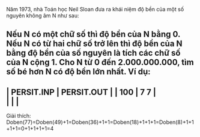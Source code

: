  Năm 1973, nhà Toán học Neil Sloan đưa ra khái niệm độ bền của một số nguyên không âm N như sau:

Nếu N có một chữ số thì độ bền của N bằng 0.
Nếu N có từ hai chữ số trở lên thì độ bền của N bằng độ bền của số nguyên là tích các chữ số của N cộng 1.
Cho N từ 0  đến 2.000.000.000, tìm số bé hơn N có độ bền lớn nhất.
Ví dụ:
---------------------------------------
| PERSIT.INP        | PERSIT.OUT      | 
| 100               | 7 7             |   
|                   |                 | 
---------------------------------------
Giải thích:
Doben(77)=Doben(49)+1=Doben(36)+1+1=Doben(18)+1+1+1=Doben(8)+1+1+1+1=0+1+1+1+1=4
